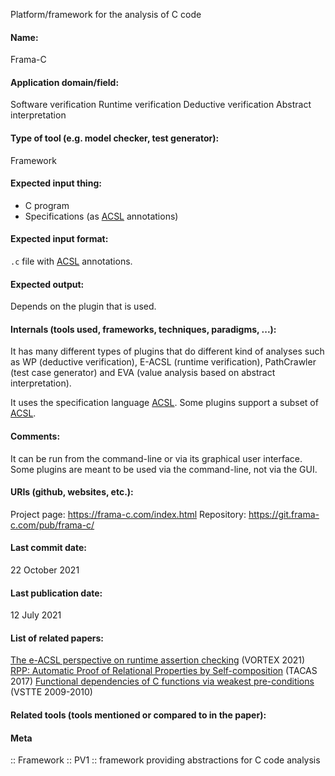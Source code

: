 Platform/framework for the analysis of C code

#### Name:
Frama-C

#### Application domain/field:
Software verification
Runtime verification
Deductive verification
Abstract interpretation

#### Type of tool (e.g. model checker, test generator):
Framework

#### Expected input thing:
- C program
- Specifications (as [ACSL](../../Formats/ACSL.md) annotations)

#### Expected input format:
`.c` file with [ACSL](../../Formats/ACSL.md) annotations.

#### Expected output:
Depends on the plugin that is used.

#### Internals (tools used, frameworks, techniques, paradigms, ...):
It has many different types of plugins that do different kind of analyses such as WP (deductive verification), E-ACSL (runtime verification), PathCrawler (test case generator) and EVA (value analysis based on abstract interpretation).

It uses the specification language [ACSL](../../Formats/ACSL.md). Some plugins support a subset of [ACSL](../../Formats/ACSL.md).

#### Comments:
It can be run from the command-line or via its graphical user interface. Some plugins are meant to be used via the command-line, not via the GUI.

#### URIs (github, websites, etc.):
Project page: https://frama-c.com/index.html
Repository: https://git.frama-c.com/pub/frama-c/

#### Last commit date:
22 October 2021

#### Last publication date:
12 July 2021

#### List of related papers:
[The e-ACSL perspective on runtime assertion checking](https://doi.org/10.1145/3464974.3468451) (VORTEX 2021)
[RPP: Automatic Proof of Relational Properties by Self-composition](https://doi.org/10.1007/978-3-662-54577-5_22) (TACAS 2017)
[Functional dependencies of C functions via weakest pre-conditions](https://doi.org/10.1007/s10009-011-0192-z) (VSTTE 2009-2010)

#### Related tools (tools mentioned or compared to in the paper):

#### Meta
:: Framework
:: PV1 :: framework providing abstractions for C code analysis